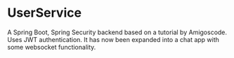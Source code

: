 # UserService
A Spring Boot, Spring Security backend based on a tutorial by Amigoscode. Uses JWT authentication. It has now been expanded into a chat app with some websocket functionality.
